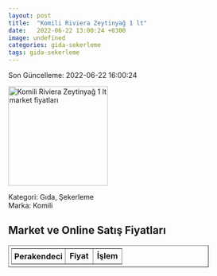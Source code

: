 ```yaml
---
layout: post
title:  "Komili Riviera Zeytinyağ 1 lt"
date:   2022-06-22 13:00:24 +0300
image: undefined
categories: gida-sekerleme
tags: gida-sekerleme
---
```


Son Güncelleme: 2022-06-22 16:00:24

<img src="undefined" width="200" alt="Komili Riviera Zeytinyağ 1 lt market fiyatları" />

Kategori: Gıda, Şekerleme
<br />
Marka: Komili

<h2>Market ve Online Satış Fiyatları</h2>

<table border="1" style="padding: 5px;width:80%;">
  <tr>
    <td style="padding: 5px;"><strong>Perakendeci</strong></td>
    <td><strong>Fiyat</strong></td>
    <td><strong>İşlem</strong></td>
  </tr>
  
</table>
